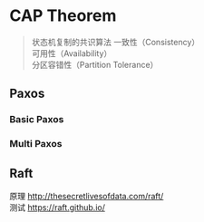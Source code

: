 # CAP Theorem
>状态机复制的共识算法
一致性（Consistency）  
可用性（Availability）  
分区容错性（Partition Tolerance）  

## Paxos
### Basic Paxos
### Multi Paxos

## Raft
原理 http://thesecretlivesofdata.com/raft/  
测试 https://raft.github.io/
